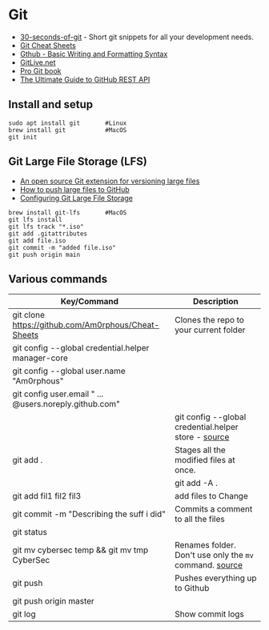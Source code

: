 # Git

- [30-seconds-of-git](https://github.com/30-seconds/30-seconds-of-git) - Short git snippets for all your development needs.
- [Git Cheat Sheets](https://training.github.com/)
- [Gthub - Basic Writing and Formatting Syntax](https://docs.github.com/en/enterprise-server@2.20/github/writing-on-github/basic-writing-and-formatting-syntax)
- [GitLive.net](https://gitlive.net)
- [Pro Git book](https://git-scm.com/book/en/v2)
- [The Ultimate Guide to GitHub REST API](https://hevodata.com/learn/github-rest-apis/#benefitsgithub)

## Install and setup
````
sudo apt install git       #Linux
brew install git           #MacOS
git init
````
## Git Large File Storage (LFS)
- [An open source Git extension for versioning large files](https://git-lfs.github.com/)
- [How to push large files to GitHub](https://ayunascode.medium.com/how-to-push-large-files-to-github-253d05cc6a09)
- [Configuring Git Large File Storage](https://docs.github.com/en/github/managing-large-files/configuring-git-large-file-storage)
````
brew install git-lfs       #MacOS
git lfs install
git lfs track "*.iso"
git add .gitattributes
git add file.iso
git commit -m "added file.iso"
git push origin main
````

## Various commands

| Key/Command | Description |
| ----------- | ----------- |
| git clone https://github.com/Am0rphous/Cheat-Sheets | Clones the repo to your current folder |
| git config --global credential.helper manager-core | |
| git config --global user.name "Am0rphous" | |
| git config user.email " ... @users.noreply.github.com" | |
| | git config --global credential.helper store - [source](https://stackoverflow.com/questions/46645843/where-to-store-my-git-personal-access-token) |
| git add . | Stages all the modified files at once.|
| | git add -A . |
| git add fil1 fil2 fil3 | add files to Change |
| git commit -m "Describing the suff i did" | Commits a comment to all the files |
| git status |
| git mv cybersec temp && git mv tmp CyberSec | Renames folder. Don't use only the `mv` command. [source](https://stackoverflow.com/questions/11183788/in-a-git-repository-how-to-properly-rename-a-directory)
| git push | Pushes everything up to Github |
| git push origin master |
| git log | Show commit logs

